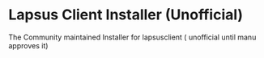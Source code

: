# Lapsus Client Installer (Unofficial)

The Community maintained  Installer for lapsusclient ( unofficial until manu approves it)
